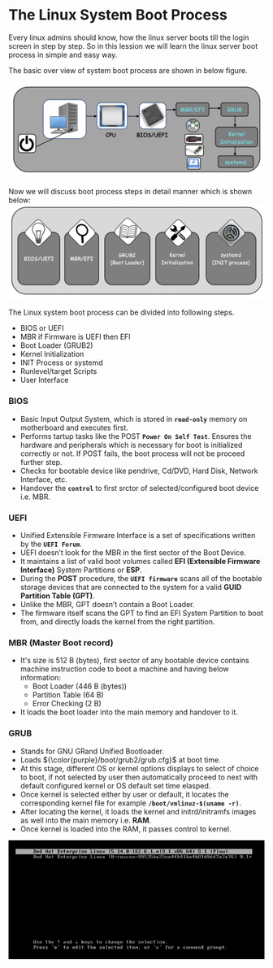 # The Linux System Boot Process

Every linux admins should know, how the linux server boots till the login screen in step by step. So in this lession we will learn the linux server boot process in simple and easy way.

The basic over view of system boot process are shown in below figure.

  ![boot sequence](../../images/core-concept/boot-process/boot-sequence.png)

Now we will discuss boot process steps in detail manner which is shown below:
  ![boot sequence](../../images/core-concept/boot-process/boot-step.png)
  
   
The Linux system boot process can be divided into following steps.
  - BIOS or UEFI
  - MBR if Firmware is UEFI then EFI
  - Boot Loader (GRUB2)
  - Kernel Initialization
  - INIT Process or systemd
  - Runlevel/target Scripts
  - User Interface


### BIOS
  - Basic Input Output System, which is stored in **`read-only`** memory on motherboard and executes first.
  - Performs tartup tasks like the POST **`Power On Self Test`**. Ensures the hardware and peripherals which is necessary for boot is initialized correctly or not. If POST fails, the boot process will not be proceed further step.
  - Checks for bootable device like pendrive, Cd/DVD, Hard Disk, Network Interface, etc.
  - Handover the **`control`** to first srctor of selected/configured boot device i.e. MBR.

### UEFI
  - Unified Extensible Firmware Interface is a set of specifications written by the **`UEFI Forum`**. 
  - UEFI doesn’t look for the MBR in the first sector of the Boot Device.
  - It maintains a list of valid boot volumes called **EFI (Extensible Firmware Interface)** System Partitions or **ESP**. 
  - During the **POST** procedure, the **`UEFI firmware`** scans all of the bootable storage devices that are connected to the system for a valid **GUID Partition Table (GPT)**.
  - Unlike the MBR, GPT doesn’t contain a Boot Loader. 
  - The firmware itself scans the GPT to find an EFI System Partition to boot from, and directly loads the kernel from the right partition. 

### MBR (Master Boot record)
  - It's size is 512 B (bytes), first sector of any bootable device contains machine instruction code to boot a machine and having below information:
    - Boot Loader (446 B (bytes))
    - Partition Table (64 B)
    - Error Checking (2 B)
  - It loads the boot loader into the main memory and handover to it.

### GRUB 
  - Stands for GNU GRand Unified Bootloader.
  - Loads ${\color{purple}/boot/grub2/grub.cfg}$ at boot time.
  - At this stage, different OS or kernel options displays to select of choice to boot, if not selected by user then automatically proceed to next with default configured kernel or OS default set time elasped.
  - Once kernel is selected either by user or default, it locates the corresponding kernel file for example **`/boot/vmlinuz-$(uname -r)`**.
  - After locating the kernel, it loads the kernel and initrd/initramfs images as well into the main memory i.e. **RAM**.
  - Once kernel is loaded into the RAM, it passes control to kernel.

  ![boot option](../../images/core-concept/boot-process/grub-option.png)
